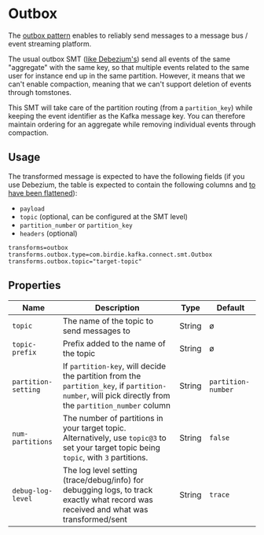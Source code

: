 # Outbox

The [outbox pattern](https://microservices.io/patterns/data/transactional-outbox.html) enables to reliably send messages
to a message bus / event streaming platform. 

The usual outbox SMT ([like Debezium's](https://debezium.io/documentation/reference/transformations/outbox-event-router.html))
send all events of the same "aggregate" with the same key, so that multiple events related to the same user for instance
end up in the same partition. However, it means that we can't enable compaction, meaning that we can't support deletion
of events through tomstones.

This SMT will take care of the partition routing (from a `partition_key`) while keeping the event identifier as the Kafka
message key. You can therefore maintain ordering for an aggregate while removing individual events through compaction.

## Usage

The transformed message is expected to have the following fields (if you use Debezium, the table is expected to contain 
the following columns and [to have been flattened](https://debezium.io/documentation/reference/transformations/event-flattening.html)):
- `payload`
- `topic` (optional, can be configured at the SMT level)
- `partition_number` or `partition_key`
- `headers` (optional)

```
transforms=outbox
transforms.outbox.type=com.birdie.kafka.connect.smt.Outbox
transforms.outbox.topic="target-topic"
```

## Properties

| Name                | Description                                                                                                                                         |Type|Default|
|---------------------|-----------------------------------------------------------------------------------------------------------------------------------------------------|---|---|
| `topic`             | The name of the topic to send messages to                                                                                                           | String | ø |
| `topic-prefix`      | Prefix added to the name of the topic                                                                               | String | ø |
| `partition-setting` | If `partition-key`, will decide the partition from the `partition_key`, if `partition-number`, will pick directly from the `partition_number` column | String | `partition-number` |
| `num-partitions`    | The number of partitions in your target topic. Alternatively, use `topic@3` to set your target topic being `topic`, with `3` partitions.            | String | `false` |
| `debug-log-level`   | The log level setting (trace/debug/info) for debugging logs, to track exactly what record was received and what was transformed/sent                | String | `trace`
